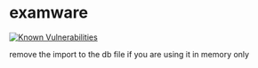 # examware
[![Known Vulnerabilities](https://snyk.io/test/github/sphoebs/examware/badge.svg)](https://snyk.io/test/github/sphoebs/examware)

remove the import to the db file if you are using it in memory only
